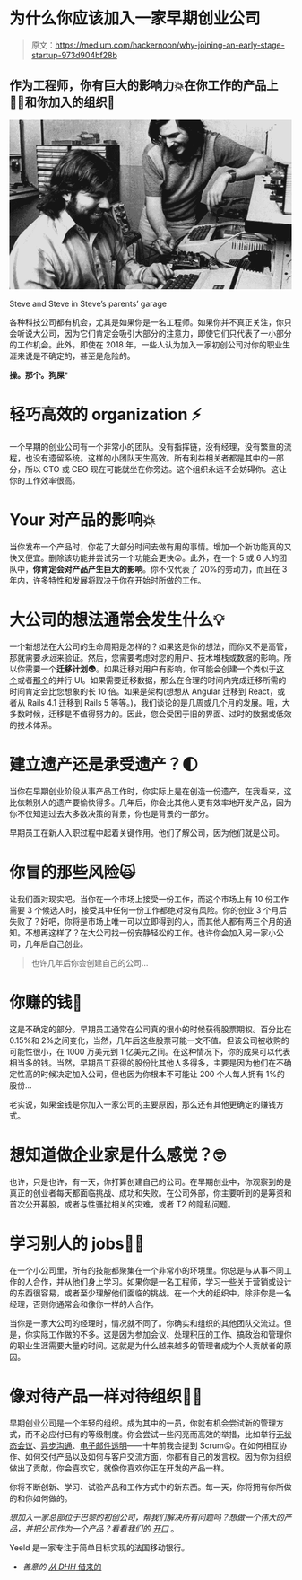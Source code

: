 # 为什么你应该加入一家早期创业公司

> 原文：<https://medium.com/hackernoon/why-joining-an-early-stage-startup-973d904bf28b>

## 作为工程师，你有巨大的影响力💥在你工作的产品上👩‍💻和你加入的组织🤝

![](img/4c6795de53e1e1726570301829af36d8.png)

Steve and Steve in Steve’s parents’ garage

各种科技公司都有机会，尤其是如果你是一名工程师。如果你并不真正关注，你只会听说大公司，因为它们肯定会吸引大部分的注意力，即使它们只代表了一小部分的工作机会。此外，即使在 2018 年，一些人认为加入一家初创公司对你的职业生涯来说是不确定的，甚至是危险的。

**操。那个。狗屎***

# 轻巧高效的 organization️ ⚡️

一个早期的创业公司有一个非常小的团队。没有指挥链，没有经理，没有繁重的流程，也没有遗留系统。这样的小团队天生高效。所有利益相关者都是其中的一部分，所以 CTO 或 CEO 现在可能就坐在你旁边。这个组织永远不会妨碍你。这让你的工作效率很高。

# ️Your 对产品的影响💥

当你发布一个产品时，你花了大部分时间去做有用的事情。增加一个新功能真的又快又便宜。删除该功能并尝试另一个功能会更快😜。此外，在一个 5 或 6 人的团队中，**你肯定会对产品产生巨大的影响**。你不仅代表了 20%的劳动力，而且在 3 年内，许多特性和发展将取决于你在开始时所做的工作。

# 大公司的想法通常会发生什么💡

一个新想法在大公司的生命周期是怎样的？如果这是你的想法，而你又不是高管，那就需要*永远*来验证。然后，您需要考虑对您的用户、技术堆栈或数据的影响。所以你需要一个**迁移计划😨**。如果迁移对用户有影响，你可能会创建一个类似于[这个](https://beebom.com/how-enable-new-gmail-ui/)或者[那个](https://www.theverge.com/2017/5/2/15514028/youtube-material-design-preview-opt-in-desktop-dark-mode)的并行 UI。如果需要迁移数据，那么在合理的时间内完成迁移所需的时间肯定会比您想象的长 10 倍。如果是架构(想想从 Angular 迁移到 React，或者从 Rails 4.1 迁移到 Rails 5 等等。)，我们谈论的是几周或几个月的发展。哦，大多数时候，迁移是不值得努力的。因此，您会受困于旧的界面、过时的数据或低效的技术体系。

# 建立遗产还是承受遗产？🌓

当你在早期创业阶段从事产品工作时，你实际上是在创造一份遗产，在我看来，这比依赖别人的遗产要愉快得多。几年后，你会比其他人更有效率地开发产品，因为你不仅知道过去大多数决策的背景，你也是背景的一部分。

早期员工在新人入职过程中起着关键作用。他们了解公司，因为他们就是公司。

# 你冒的那些风险🙀

让我们面对现实吧。当你在一个市场上接受一份工作，而这个市场上有 10 份工作需要 3 个候选人时，接受其中任何一份工作都绝对没有风险。你的创业 3 个月后失败了？好吧，你将是市场上唯一可以立即得到的人，而其他人都有两三个月的通知。不想再这样了？在大公司找一份安静轻松的工作。也许你会加入另一家小公司，几年后自己创业。

> 也许几年后你会创建自己的公司…

# 你赚的钱💸

这是不确定的部分。早期员工通常在公司真的很小的时候获得股票期权。百分比在 0.15%和 2%之间变化，当然，几年后这些股票可能一文不值。但该公司被收购的可能性很小，在 1000 万美元到 1 亿美元之间。在这种情况下，你的成果可以代表相当多的钱。当然，早期员工获得的股份比其他人多得多，主要是因为他们在不确定性高的时候决定加入公司，但也因为你根本不可能让 200 个人每人拥有 1%的股份…

老实说，如果金钱是你加入一家公司的主要原因，那么还有其他更确定的赚钱方式。

# 想知道做企业家是什么感觉？🤓

也许，只是也许，有一天，你打算创建自己的公司。在早期创业中，你观察到的是真正的创业者每天都面临挑战、成功和失败。在公司外部，你主要听到的是筹资和首次公开募股，或者与性骚扰相关的灾难，或者 T2 的隐私问题。

# 学习别人的 jobs️🙋‍♂️

在一个小公司里，所有的技能都聚集在一个非常小的环境里。你总是与从事不同工作的人合作，并从他们身上学习。如果你是一名工程师，学习一些关于营销或设计的东西很容易，或者至少理解他们面临的挑战。在一个大的组织中，除非你是一名经理，否则你通常会和像你一样的人合作。

当你是一家大公司的经理时，情况就不同了。你确实和组织的其他团队交流过。但是，你实际工作做的不多。这是因为参加会议、处理积压的工作、搞政治和管理你的职业生涯需要大量的时间。这就是为什么越来越多的管理者成为个人贡献者的原因。

# 像对待产品一样对待组织👫👭

早期创业公司是一个年轻的组织。成为其中的一员，你就有机会尝试新的管理方式，而不必应付已有的等级制度。你会尝试一些闪亮而高效的举措，比如举行[无状态会议](https://m.signalvnoise.com/status-meetings-are-the-scourge-39f49267ca90)、[异步沟通](https://zachholman.com/posts/how-github-works-asynchronous/)、[电子邮件透明](https://stripe.com/blog/email-transparency)——十年前我会提到 Scrum😛。在如何相互协作、如何交付产品以及如何与客户交流方面，你都有自己的发言权。因为你为组织做出了贡献，你会喜欢它，就像你喜欢你正在开发的产品一样。

你将不断创新、学习、试验产品和工作方式中的新东西。每一天，你将拥有你所做的和你如何做的。

*想加入一家总部位于巴黎的初创公司，帮我们解决所有问题吗？想做一个伟大的产品，并把公司作为一个产品？看看我们的* [*开口*](https://angel.co/yeeld-fr/jobs) 。

Yeeld 是一家专注于简单目标实现的法国移动银行。

* *善意的* [*从 DHH* 借来的](https://m.signalvnoise.com/microsoft-reboots-war-on-sleep-a90da0396fb5)